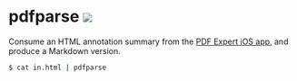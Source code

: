 # pdfparse ![](https://github.com/timothyandrew/pdfparse/workflows/CI/badge.svg)

Consume an HTML annotation summary from the [PDF Expert iOS app](https://apps.apple.com/us/app/pdf-expert-pdf-reader-editor/id743974925), and produce a Markdown version.

```bash
$ cat in.html | pdfparse
```
